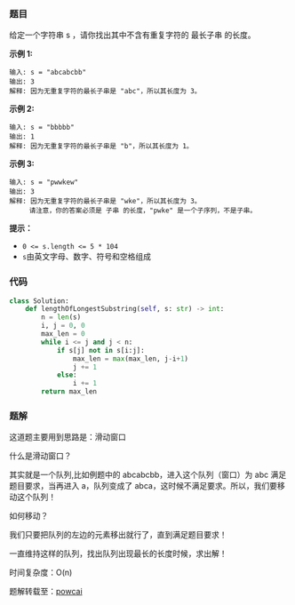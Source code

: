 ### 题目

给定一个字符串 s ，请你找出其中不含有重复字符的 最长子串 的长度。

**示例 1:**
```
输入: s = "abcabcbb"
输出: 3 
解释: 因为无重复字符的最长子串是 "abc"，所以其长度为 3。
```

**示例 2:**

```
输入: s = "bbbbb"
输出: 1
解释: 因为无重复字符的最长子串是 "b"，所以其长度为 1。
```

**示例 3:**

```
输入: s = "pwwkew"
输出: 3
解释: 因为无重复字符的最长子串是 "wke"，所以其长度为 3。
     请注意，你的答案必须是 子串 的长度，"pwke" 是一个子序列，不是子串。
```

**提示：**

- `0 <= s.length <= 5 * 104`
- `s`由英文字母、数字、符号和空格组成


### 代码

```python
class Solution:
    def lengthOfLongestSubstring(self, s: str) -> int:
        n = len(s)
        i, j = 0, 0
        max_len = 0
        while i <= j and j < n:
            if s[j] not in s[i:j]:
                max_len = max(max_len, j-i+1)
                j += 1
            else:
                i += 1
        return max_len
```

### 题解

这道题主要用到思路是：滑动窗口

什么是滑动窗口？

其实就是一个队列,比如例题中的 abcabcbb，进入这个队列（窗口）为 abc 满足题目要求，当再进入 a，队列变成了 abca，这时候不满足要求。所以，我们要移动这个队列！

如何移动？

我们只要把队列的左边的元素移出就行了，直到满足题目要求！

一直维持这样的队列，找出队列出现最长的长度时候，求出解！

时间复杂度：O(n)

题解转载至：[powcai](https://leetcode.cn/problems/longest-substring-without-repeating-characters/solutions/3982/hua-dong-chuang-kou-by-powcai/)
